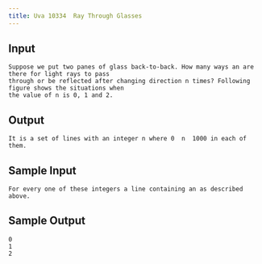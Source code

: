 ```yaml
---
title: Uva 10334  Ray Through Glasses
---
```



## Input

```text
Suppose we put two panes of glass back-to-back. How many ways an are there for light rays to pass
through or be reflected after changing direction n times? Following figure shows the situations when
the value of n is 0, 1 and 2.
```

## Output

```text
It is a set of lines with an integer n where 0  n  1000 in each of them.

```

## Sample Input

```text
For every one of these integers a line containing an as described above.

```

## Sample Output

```text
0
1
2

```

